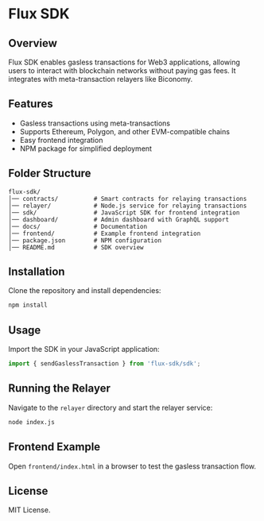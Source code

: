 # Flux SDK

## Overview
Flux SDK enables gasless transactions for Web3 applications, allowing users to interact with blockchain networks without paying gas fees. It integrates with meta-transaction relayers like Biconomy.

## Features
- Gasless transactions using meta-transactions
- Supports Ethereum, Polygon, and other EVM-compatible chains
- Easy frontend integration
- NPM package for simplified deployment

## Folder Structure
```
flux-sdk/
│── contracts/          # Smart contracts for relaying transactions
│── relayer/            # Node.js service for relaying transactions
│── sdk/                # JavaScript SDK for frontend integration
│── dashboard/          # Admin dashboard with GraphQL support
│── docs/               # Documentation
│── frontend/           # Example frontend integration
│── package.json        # NPM configuration
│── README.md           # SDK overview
```

## Installation
Clone the repository and install dependencies:
```sh
npm install
```

## Usage
Import the SDK in your JavaScript application:
```js
import { sendGaslessTransaction } from 'flux-sdk/sdk';
```

## Running the Relayer
Navigate to the `relayer` directory and start the relayer service:
```sh
node index.js
```

## Frontend Example
Open `frontend/index.html` in a browser to test the gasless transaction flow.

## License
MIT License.
